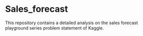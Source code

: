 # Sales_forecast
This repository contains a detailed analysis on the sales forecast playground series problem statement of Kaggle.
